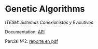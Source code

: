 # Genetic Algorithms
_ITESM: Sistemas Conexionistas y Evolutivos_

Documentation: [API](http://fehu.github.io/itesm-ga/api/index.html)

Parcial №2: [reporte en pdf](http://fehu.github.io/itesm-ga/Labyrinth.pdf)
